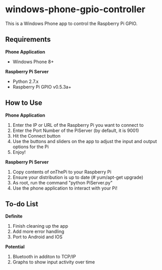 windows-phone-gpio-controller
=============================

This is a Windows Phone app to control the Raspberry Pi GPIO.

Requirements
------------
**Phone Application**

* Windows Phone 8+

**Raspberry Pi Server**

* Python 2.7.x
* Raspberry Pi GPIO v0.5.3a+

How to Use
----------
**Phone Application**

1. Enter the IP or URL of the Raspberry Pi you want to connect to
2. Enter the Port Number of the PiServer (by default, it is 9001)
3. Hit the Connect button
4. Use the buttons and sliders on the app to adjust the input and output options for the Pi
5. Enjoy!

**Raspberry Pi Server**

1. Copy contents of onThePi to your Raspberry Pi
2. Ensure your distribution is up to date (# yum/apt-get upgrade)
3. As root, run the command "python PiServer.py"
4. Use the phone application to interact with your Pi!

To-do List
----------
**Definite**

1. Finish cleaning up the app
2. Add more error handling
3. Port to Android and IOS

**Potential**

1. Bluetooth in additon to TCP/IP
2. Graphs to show input activity over time


